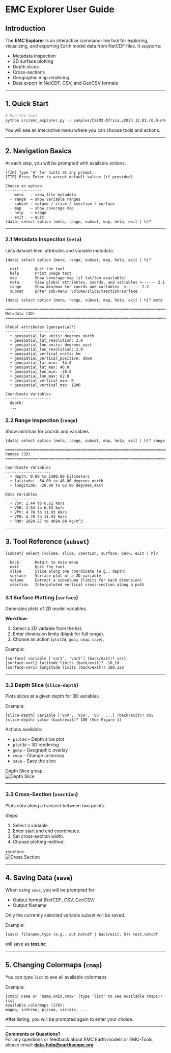 # EMC Explorer User Guide

## Introduction
The **EMC Explorer** is an interactive command-line tool for exploring, visualizing, and exporting Earth model data from NetCDF files. It supports:

- Metadata inspection
- 2D surface plotting
- Depth slices
- Cross-sections
- Geographic map rendering
- Data export in NetCDF, CSV, and GeoCSV formats

---

## 1. Quick Start

```bash
# Run the tool
python src/emc_explorer.py -i samples/CSEM2-Africa.v2024.12.01.r0.0-n4c.nc
```

You will see an interactive menu where you can choose tools and actions.

---

## 2. Navigation Basics

At each step, you will be prompted with available actions.  
```
[TIP] Type 'h' for hints at any prompt.
[TIP] Press Enter to accept default values (if provided)

Choose an option
----------------
  - meta   — view file metadata
  - range  — show variable ranges
  - subset — volume / slice / xsection / surface
  - map    — show coverage map
  - help   — usage
  - exit   — quit
[data] select option [meta, range, subset, map, help, exit | h]?
```

---

### 2.1 Metadata Inspection (`meta`)
Lists dataset-level attributes and variable metadata.

```
[data] select option [meta, range, subset, map, help, exit | h]? 

  exit       Quit the tool
  help       Print usage text
  map        Show coverage map (if lat/lon available)
  meta       View global attributes, coords, and variables <------ 2.1
  range      Show min/max for coords and variables  <------ 2.2
  subset     Enter sub-menu: volume/slice/xsection/surface
```

```
[data] select option [meta, range, subset, map, help, exit | h]? meta

========================================================================
Metadata (3D)
========================================================================

Global attributes (geospatial*)
-------------------------------
  • geospatial_lat_units: degrees_north
  • geospatial_lat_resolution: 2.0
  • geospatial_lon_units: degrees_east
  • geospatial_lon_resolution: 2.0
  • geospatial_vertical_units: km
  • geospatial_vertical_positive: down
  • geospatial_lat_min: -54.0
  • geospatial_lat_max: 46.0
  • geospatial_lon_min: -28.0
  • geospatial_lon_max: 62.0
  • geospatial_vertical_min: 0
  • geospatial_vertical_max: 1200

Coordinate Variables
--------------------
  depth:
  ...
```

### 2.2 Range Inspection (`range`)
Show min/max for coords and variables.

```
[data] select option [meta, range, subset, map, help, exit | h]? range

========================================================================
Ranges (3D)
========================================================================

Coordinate Variables
--------------------
  • depth: 0.00 to 1200.00 kilometers
  • latitude: -54.00 to 46.00 degrees_north
  • longitude: -28.00 to 62.00 degrees_east

Data Variables
--------------
  • VSV: 2.44 to 6.62 km/s
  • VSH: 2.64 to 6.63 km/s
  • VPV: 4.76 to 11.93 km/s
  • VPH: 4.76 to 11.93 km/s
  • RHO: 2024.27 to 4694.88 kg/m^3
```

---

## 3. Tool Reference (`subset`)

```
[subset] select [volume, slice, xsection, surface, back, exit | h]?

  back       Return to main menu
  exit       Quit the tool
  slice      Slice along one coordinate (e.g., depth)
  surface    Surface plot of a 2D variable
  volume     Extract a subvolume (limits for each dimension)
  xsection   Interpolated vertical cross-section along a path
```

### 3.1 Surface Plotting (`surface`)
Generates plots of 2D model variables.

**Workflow:**
1. Select a 2D variable from the list.
2. Enter dimension limits (blank for full range).
3. Choose an action (`plot2d`, `gmap`, `cmap`, `save`).

Example:
```
[surface] variable ['var1', 'var2'] (back/exit)? var1
[surface-var1] latitude limits (back/exit)? -10,10
[surface-var1] longitude limits (back/exit)? 100,120
```

---

### 3.2 Depth Slice (`slice-depth`)
Plots slices at a given depth for 3D variables.

Example:
```
[slice-depth] variable ['VSV', 'VSH', 'VS', ...] (back/exit)? VSV
[slice-depth] value (back/exit)? 100 (See Figure 1)
```

Actions available:
- `plot2d` – Depth slice plot
- `plot3d` – 3D rendering
- `gmap` – Geographic overlay
- `cmap` – Change colormap
- `save` – Save the slice

Depth Slice gmap:  
![Depth Slice](../assets/image/Fig_1_depth_slice.png)

---

### 3.3 Cross-Section (`xsection`)
Plots data along a transect between two points.

Steps:
1. Select a variable.
2. Enter start and end coordinates.
3. Set cross-section width.
4. Choose plotting method.

xsection:  
![Cross Section](../assets/image/Fig_2_xsection.png)

---

## 4. Saving Data (`save`)

When using `save`, you will be prompted for:
- Output format (NetCDF, CSV, GeoCSV)
- Output filename

Only the currently selected variable subset will be saved.

Example:
```
[save] filename,type (e.g., out,netcdf | back/exit, h)? test,netcdf
```
will save as **test.nc**

---

## 5. Changing Colormaps (`cmap`)

You can type `list` to see all available colormaps.

Example:
```
[cmap] name or 'name,vmin,vmax' (type 'list' to see available cmaps)? list
Available colormaps (170):
magma, inferno, plasma, viridis, ...
```

After listing, you will be prompted again to enter your choice.

---

**Comments or Questions?**  
For any questions or feedback about EMC Earth models or EMC-Tools,  
please email: **[data-help@earthscope.org](mailto:data-help@earthscope.org)**  